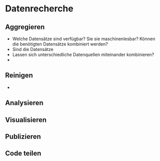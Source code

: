 # Datenrecherche

## Aggregieren
- Welche Datensätze sind verfügbar? Sie sie maschinenlesbar? Können die benötigten Datensätze kombiniert werden?
- Sind die Datensätze
- Lassen sich unterschiedliche Datenquellen miteinander kombinieren?
-

## Reinigen
-

## Analysieren

## Visualisieren

## Publizieren

## Code teilen
